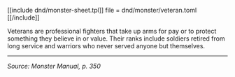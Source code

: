 [[include dnd/monster-sheet.tpl]]
file = dnd/monster/veteran.toml
[[/include]]

Veterans are professional fighters that take up arms for pay or to protect something they believe in or value. Their ranks include soldiers retired from long service and warriors who never served anyone but themselves.

----

_Source: Monster Manual, p. 350_
